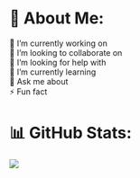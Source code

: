 # 👋 About Me:

🔭 I’m currently working on<br>
👯 I’m looking to collaborate on<br>
🤝 I’m looking for help with<br>
🌱 I’m currently learning<br>
💬 Ask me about<br>
⚡ Fun fact

# 📊 GitHub Stats:
![](https://github-readme-stats.vercel.app/api/top-langs/?username=jerryhuangyu&theme=dark&hide_border=false&include_all_commits=false&count_private=true&layout=compact)

